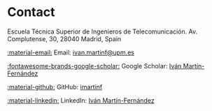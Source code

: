 # Contact

Escuela Técnica Superior de Ingenieros de Telecomunicación. Av. Complutense, 30, 28040 Madrid, Spain

[:material-email:](mailto:ivan.martinf@upm.es) Email: [ivan.martinf@upm.es](mailto:ivan.martinf@upm.es)

[:fontawesome-brands-google-scholar:](https://scholar.google.com/citations?user=1eHvsbsAAAAJ&hl=es&oi=ao) Google Scholar: [Iván Martín-Fernández](https://scholar.google.com/citations?user=1eHvsbsAAAAJ&hl=es&oi=ao)

[:material-github:](https://github.com/your-username) GitHub: [imartinf](https://github.com/imartinf)

[:material-linkedin:](https://www.linkedin.com/in/your-username) LinkedIn: [Iván Martín-Fernández](https://www.linkedin.com/in/your-username)
